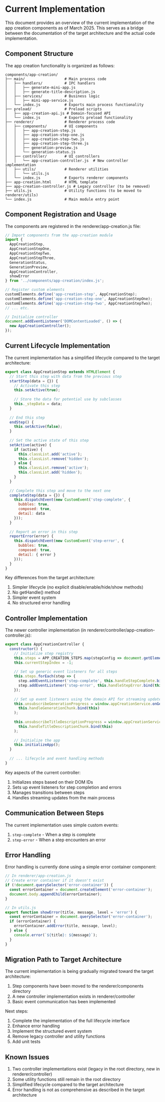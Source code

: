 # Current Implementation

This document provides an overview of the current implementation of the app creation components as of March 2025. This serves as a bridge between the documentation of the target architecture and the actual code implementation.

## Component Structure

The app creation functionality is organized as follows:

```
components/app-creation/
├── main/                  # Main process code
│   ├── handlers/          # IPC handlers
│   │   ├── generate-mini-app.js
│   │   ├── generate-title-description.js
│   ├── services/          # Business logic
│   │   ├── mini-app-service.js
│   └── index.js           # Exports main process functionality
├── preload/               # Preload scripts
│   ├── app-creation-api.js # Domain-focused API
│   └── index.js           # Exports preload functionality
├── renderer/              # Renderer process code
│   ├── components/        # UI components
│   │   ├── app-creation-step.js
│   │   ├── app-creation-step-one.js
│   │   ├── app-creation-step-two.js
│   │   ├── app-creation-step-three.js
│   │   ├── generation-preview.js
│   │   └── generation-status.js
│   ├── controller/        # UI controllers
│   │   └── app-creation-controller.js  # New controller implementation
│   ├── utils/             # Renderer utilities
│   │   └── utils.js
│   └── index.js           # Exports renderer components
├── app-creation.html      # HTML template
├── app-creation-controller.js # Legacy controller (to be removed)
├── utils.js               # Utility functions (to be moved to renderer/utils)
└── index.js               # Main module entry point
```

## Component Registration and Usage

The components are registered in the renderer/app-creation.js file:

```javascript
// Import components from the app-creation module
import {
  AppCreationStep,
  AppCreationStepOne,
  AppCreationStepTwo,
  AppCreationStepThree,
  GenerationStatus,
  GenerationPreview,
  AppCreationController,
  showError
} from '../components/app-creation/index.js';

// Register custom elements
customElements.define('app-creation-step', AppCreationStep);
customElements.define('app-creation-step-one', AppCreationStepOne);
customElements.define('app-creation-step-two', AppCreationStepTwo);
// ... etc.

// Initialize controller
document.addEventListener('DOMContentLoaded', () => {
  new AppCreationController();
});
```

## Current Lifecycle Implementation

The current implementation has a simplified lifecycle compared to the target architecture:

```javascript
export class AppCreationStep extends HTMLElement {
  // Start this step with data from the previous step
  startStep(data = {}) {
    // Activate this step
    this.setActive(true);
    
    // Store the data for potential use by subclasses
    this._stepData = data;
  }
  
  // End this step
  endStep() {
    this.setActive(false);
  }
  
  // Set the active state of this step
  setActive(active) {
    if (active) {
      this.classList.add('active');
      this.classList.remove('hidden');
    } else {
      this.classList.remove('active');
      this.classList.add('hidden');
    }
  }
  
  // Complete this step and move to the next one
  completeStep(data = {}) {
    this.dispatchEvent(new CustomEvent('step-complete', {
      bubbles: true,
      composed: true,
      detail: data
    }));
  }
  
  // Report an error in this step
  reportError(error) {
    this.dispatchEvent(new CustomEvent('step-error', {
      bubbles: true,
      composed: true,
      detail: { error }
    }));
  }
}
```

Key differences from the target architecture:

1. Simpler lifecycle (no explicit disable/enable/hide/show methods)
2. No getHandle() method
3. Simpler event system
4. No structured error handling

## Controller Implementation

The newer controller implementation (in renderer/controller/app-creation-controller.js):

```javascript
export class AppCreationController {
  constructor() {
    // Initialize step registry
    this.steps = APP_CREATION_STEPS.map(stepConfig => document.getElementById(stepConfig.id));
    this.currentStepIndex = -1;
    
    // Set up generic event listeners for all steps
    this.steps.forEach(step => {
      step.addEventListener('step-complete', this.handleStepComplete.bind(this));
      step.addEventListener('step-error', this.handleStepError.bind(this));
    });
    
    // Set up event listeners using the domain API for streaming updates
    this.unsubscribeGenerationProgress = window.appCreationService.onGenerationProgress(
      this.handleGenerationChunk.bind(this)
    );
    
    this.unsubscribeTitleDescriptionProgress = window.appCreationService.onTitleDescriptionProgress(
      this.handleTitleDescriptionChunk.bind(this)
    );
    
    // Initialize the app
    this.initializeApp();
  }
  
  // ... lifecycle and event handling methods
}
```

Key aspects of the current controller:

1. Initializes steps based on their DOM IDs
2. Sets up event listeners for step completion and errors
3. Manages transitions between steps
4. Handles streaming updates from the main process

## Communication Between Steps

The current implementation uses simple custom events:

1. `step-complete` - When a step is complete
2. `step-error` - When a step encounters an error

## Error Handling

Error handling is currently done using a simple error container component:

```javascript
// In renderer/app-creation.js
// Create error container if it doesn't exist
if (!document.querySelector('error-container')) {
  const errorContainer = document.createElement('error-container');
  document.body.appendChild(errorContainer);
}

// In utils.js
export function showError(title, message, level = 'error') {
  const errorContainer = document.querySelector('error-container');
  if (errorContainer) {
    errorContainer.addError(title, message, level);
  } else {
    console.error(`${title}: ${message}`);
  }
}
```

## Migration Path to Target Architecture

The current implementation is being gradually migrated toward the target architecture:

1. Step components have been moved to the renderer/components directory
2. A new controller implementation exists in renderer/controller
3. Basic event communication has been implemented

Next steps:

1. Complete the implementation of the full lifecycle interface
2. Enhance error handling
3. Implement the structured event system
4. Remove legacy controller and utility functions
5. Add unit tests

## Known Issues

1. Two controller implementations exist (legacy in the root directory, new in renderer/controller)
2. Some utility functions still remain in the root directory
3. Simplified lifecycle compared to the target architecture
4. Error handling is not as comprehensive as described in the target architecture